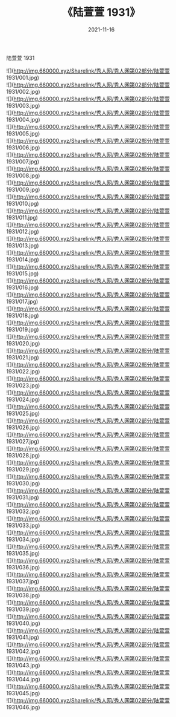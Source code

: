 ﻿---
layout: post
title:  《陆萱萱 1931》
date:   2021-11-16
img: http://img.660000.xyz/Sharelink/秀人网/秀人网第02部分/陆萱萱 1931/000.jpg
categories: [美女, 清纯, 唯美]
---

陆萱萱 1931

  ![](http://img.660000.xyz/Sharelink/秀人网/秀人网第02部分/陆萱萱 1931/001.jpg) <br> ![](http://img.660000.xyz/Sharelink/秀人网/秀人网第02部分/陆萱萱 1931/002.jpg) <br> ![](http://img.660000.xyz/Sharelink/秀人网/秀人网第02部分/陆萱萱 1931/003.jpg) <br> ![](http://img.660000.xyz/Sharelink/秀人网/秀人网第02部分/陆萱萱 1931/004.jpg) <br> ![](http://img.660000.xyz/Sharelink/秀人网/秀人网第02部分/陆萱萱 1931/005.jpg) <br> ![](http://img.660000.xyz/Sharelink/秀人网/秀人网第02部分/陆萱萱 1931/006.jpg) <br> ![](http://img.660000.xyz/Sharelink/秀人网/秀人网第02部分/陆萱萱 1931/007.jpg) <br> ![](http://img.660000.xyz/Sharelink/秀人网/秀人网第02部分/陆萱萱 1931/008.jpg) <br> ![](http://img.660000.xyz/Sharelink/秀人网/秀人网第02部分/陆萱萱 1931/009.jpg) <br> ![](http://img.660000.xyz/Sharelink/秀人网/秀人网第02部分/陆萱萱 1931/010.jpg) <br> ![](http://img.660000.xyz/Sharelink/秀人网/秀人网第02部分/陆萱萱 1931/011.jpg) <br> ![](http://img.660000.xyz/Sharelink/秀人网/秀人网第02部分/陆萱萱 1931/012.jpg) <br> ![](http://img.660000.xyz/Sharelink/秀人网/秀人网第02部分/陆萱萱 1931/013.jpg) <br> ![](http://img.660000.xyz/Sharelink/秀人网/秀人网第02部分/陆萱萱 1931/014.jpg) <br> ![](http://img.660000.xyz/Sharelink/秀人网/秀人网第02部分/陆萱萱 1931/015.jpg) <br> ![](http://img.660000.xyz/Sharelink/秀人网/秀人网第02部分/陆萱萱 1931/016.jpg) <br> ![](http://img.660000.xyz/Sharelink/秀人网/秀人网第02部分/陆萱萱 1931/017.jpg) <br> ![](http://img.660000.xyz/Sharelink/秀人网/秀人网第02部分/陆萱萱 1931/018.jpg) <br> ![](http://img.660000.xyz/Sharelink/秀人网/秀人网第02部分/陆萱萱 1931/019.jpg) <br> ![](http://img.660000.xyz/Sharelink/秀人网/秀人网第02部分/陆萱萱 1931/020.jpg) <br> ![](http://img.660000.xyz/Sharelink/秀人网/秀人网第02部分/陆萱萱 1931/021.jpg) <br> ![](http://img.660000.xyz/Sharelink/秀人网/秀人网第02部分/陆萱萱 1931/022.jpg) <br> ![](http://img.660000.xyz/Sharelink/秀人网/秀人网第02部分/陆萱萱 1931/023.jpg) <br> ![](http://img.660000.xyz/Sharelink/秀人网/秀人网第02部分/陆萱萱 1931/024.jpg) <br> ![](http://img.660000.xyz/Sharelink/秀人网/秀人网第02部分/陆萱萱 1931/025.jpg) <br> ![](http://img.660000.xyz/Sharelink/秀人网/秀人网第02部分/陆萱萱 1931/026.jpg) <br> ![](http://img.660000.xyz/Sharelink/秀人网/秀人网第02部分/陆萱萱 1931/027.jpg) <br> ![](http://img.660000.xyz/Sharelink/秀人网/秀人网第02部分/陆萱萱 1931/028.jpg) <br> ![](http://img.660000.xyz/Sharelink/秀人网/秀人网第02部分/陆萱萱 1931/029.jpg) <br> ![](http://img.660000.xyz/Sharelink/秀人网/秀人网第02部分/陆萱萱 1931/030.jpg) <br> ![](http://img.660000.xyz/Sharelink/秀人网/秀人网第02部分/陆萱萱 1931/031.jpg) <br> ![](http://img.660000.xyz/Sharelink/秀人网/秀人网第02部分/陆萱萱 1931/032.jpg) <br> ![](http://img.660000.xyz/Sharelink/秀人网/秀人网第02部分/陆萱萱 1931/033.jpg) <br> ![](http://img.660000.xyz/Sharelink/秀人网/秀人网第02部分/陆萱萱 1931/034.jpg) <br> ![](http://img.660000.xyz/Sharelink/秀人网/秀人网第02部分/陆萱萱 1931/035.jpg) <br> ![](http://img.660000.xyz/Sharelink/秀人网/秀人网第02部分/陆萱萱 1931/036.jpg) <br> ![](http://img.660000.xyz/Sharelink/秀人网/秀人网第02部分/陆萱萱 1931/037.jpg) <br> ![](http://img.660000.xyz/Sharelink/秀人网/秀人网第02部分/陆萱萱 1931/038.jpg) <br> ![](http://img.660000.xyz/Sharelink/秀人网/秀人网第02部分/陆萱萱 1931/039.jpg) <br> ![](http://img.660000.xyz/Sharelink/秀人网/秀人网第02部分/陆萱萱 1931/040.jpg) <br> ![](http://img.660000.xyz/Sharelink/秀人网/秀人网第02部分/陆萱萱 1931/041.jpg) <br> ![](http://img.660000.xyz/Sharelink/秀人网/秀人网第02部分/陆萱萱 1931/042.jpg) <br> ![](http://img.660000.xyz/Sharelink/秀人网/秀人网第02部分/陆萱萱 1931/043.jpg) <br> ![](http://img.660000.xyz/Sharelink/秀人网/秀人网第02部分/陆萱萱 1931/044.jpg) <br> ![](http://img.660000.xyz/Sharelink/秀人网/秀人网第02部分/陆萱萱 1931/045.jpg) <br> ![](http://img.660000.xyz/Sharelink/秀人网/秀人网第02部分/陆萱萱 1931/046.jpg) <br>